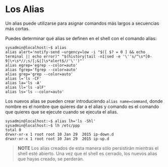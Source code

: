 # Los Alias

Un alias puede utilizarse para asignar comandos más largos a secuencias más cortas. 

Puedes determinar qué alias se definen en el shell con el comando alias:

```shell
sysadmin@localhost:~$ alias   
alias alert='notify-send —urgency=low -i "$([ $? = 0 ] && echo terminal || echo error)" "$(history|tail -n1|sed -e '\''s/^\s*[0-9]\+\s*//;s/[;&|]\s*alert$//'\'')"'
alias egrep='egrep --color=auto'
alias fgrep='fgrep --color=auto'
alias grep='grep --color=auto'
alias l='ls -CF'
alias la='ls -A'
alias ll='ls -alF'
alias ls='ls --color=auto'
```

Los nuevos alias se pueden crear introduciendo `alias name=command`, donde nombre es el nombre que quieres dar a el alias y comando es el comando que quieres que se ejecute cuando se ejecuta el alias.

```shell
sysadmin@localhost:~$ alias lh='ls -Shl'
sysadmin@localhost:~$ lh /etc/ppp
total 0
drwxr-xr-x 1 root root 10 Jan 29  2015 ip-down.d
drwxr-xr-x 1 root root 10 Jan 29  2015 ip-up.d 
```

> **NOTE** Los alias creados de esta manera sólo persistirán mientras el shell esté abierto. Una vez que el shell es cerrado, los nuevos alias que hayas creado, se perderán.